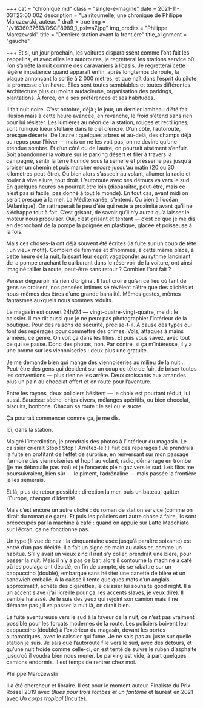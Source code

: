 +++
cat = "chronique.md"
class = "single-e-magine"
date = 2021-11-03T23:00:00Z
description = "La ritournelle, une chronique de Philippe Marczewski, auteur. "
draft = true
img = "/v1636037613/DSCF8989_1_pxlwa7.jpg"
img_credits = "Philippe Marczewski"
title = "Dernière station avant la frontière"
title_alignment = "gauche"

+++
Et si, un jour prochain, les voitures disparaissent comme l’ont fait les zeppelins, et avec elles les autoroutes, je regretterai les stations service où l’on s’arrête la nuit comme des caravaniers à l’oasis. Je regretterai cette légère impatience quand apparaît enfin, après longtemps de route, la plaque annonçant la sortie à 2 000 mètres, et que naît dans l’esprit du pilote la promesse d’un havre. Elles sont toutes semblables et toutes différentes. Architecture plus ou moins audacieuse, organisation des parkings, plantations. À force, on a ses préférences et ses habitudes. 

Il fait nuit noire. C’est octobre, déjà ; le jour, un dernier lambeau d’été fait illusion mais à cette heure avancée, en revanche, le froid s’étend sans rien pour lui résister. Les lumières au néon de la station, rouges et rectilignes, sont l’unique lueur stellaire dans le ciel d’encre. D’un côté, l’autoroute, presque déserte. De l’autre : quelques arbres et au-delà, des champs déjà au repos pour l’hiver — mais on ne les voit pas, on ne devine qu’une étendue sombre. Et d’un côté ou de l’autre, on pourrait aisément s’enfuir. Soit abandonner la voiture sur le parking désert et filer à travers la campagne, sentir la terre humide sous la semelle et presser le pas jusqu’à croiser un chemin et puis marcher encore jusqu’au matin (20 ou 30 kilomètres peut-être). Ou bien alors s’asseoir au volant, allumer la radio et rouler à vive allure, tout droit. L’autoroute avec ses détours va vers le sud. En quelques heures on pourrait être loin (disparaître, peut-être, mais ce n’est pas si facile, pas donné à tout le monde). En tout cas, avant midi on serait presque à la mer. La Méditerranée, s’entend. Ou bien à l’océan (Atlantique). On rattraperait le peu d’été qui reste à proximité avant qu’il ne s’échappe tout à fait. C’est grisant, de savoir qu’il n’y aurait qu’à laisser le moteur nous propulser. Oui, c’est grisant et tentant — c’est ce que je me dis en décrochant de la pompe la poignée en plastique, glacée et poisseuse à la fois. 

Mais ces choses-là ont déjà souvent été écrites (la fuite sur un coup de tête : un vieux motif). Combien de femmes et d’hommes, à cette même place, à cette heure de la nuit, laissant leur esprit vagabonder au rythme lancinant de la pompe crachant le carburant dans le réservoir de la voiture, ont ainsi imaginé tailler la route, peut-être sans retour ? Combien l’ont fait ? 

Penser déguerpir n’a rien d’original. Il faut croire qu’en ce lieu où tant de gens se croisent, nos pensées intimes se révèlent n’être que des clichés et nous-mêmes des êtres d’une grande banalité. Mêmes gestes, mêmes fantasmes auxquels nous sommes réduits. 

Le magasin est ouvert 24h/24 — vingt-quatre-vingt-quatre, me dit le caissier. Il me dit aussi que je ne peux pas photographier l’intérieur de la boutique. Pour des raisons de sécurité, précise-t-il. À cause des types qui font des repérages pour commettre des crimes. Vols, attaques à mains armées, ce genre. On voit ça dans les films. Et puis vous savez, avec tout ce qui se passe. Donc des photos, non. Par contre, si ça m’intéresse, il y a une promo sur les viennoiseries : deux plus une gratuite. 

Je me demande bien qui mange des viennoiseries au milieu de la nuit… Peut-être des gens qui décident sur un coup de tête de fuir, de briser toutes les conventions — plus rien ne les arrête. Deux croissants aux amandes plus un pain au chocolat offert et en route pour l’aventure.

Entre les rayons, deux policiers hésitent — le choix est pourtant réduit, lui aussi. Saucisse sèche, chips divers, mélanges apéritifs, ou bien chocolat, biscuits, bonbons. Chacun sa route : le sel ou le sucre. 

Ça pourrait commencer comme ça, je me dis. 

Ici, dans la station. 

Malgré l’interdiction, je prendrais des photos à l’intérieur du magasin. Le caissier crierait Stop ! Stop ! Arrêtez-le ! Il fait des repérages ! Je prendrais la fuite en profitant de l’effet de surprise, en renversant sur mon passage l’armoire des viennoiseries et hop ! au volant, radio, démarrage en trombe (je me débrouille pas mal) et je foncerais plein gaz vers le sud. Les flics me poursuivraient, bien sûr — le piment, l’adrénaline — mais passée la frontière je les sèmerais. 

Et là, plus de retour possible : direction la mer, puis un bateau, quitter l’Europe, changer d’identité. 

Mais c’est encore un autre cliché : du roman de station service (comme on dirait du roman de gare). Et puis les policiers ont autre chose à faire, ils sont préoccupés par la machine à café : quand on appuie sur Latte Macchiato sur l’écran, ça ne fonctionne pas. 

Un type (à vue de nez : la cinquantaine usée jusqu’à paraître soixante) est entré d’un pas décidé. Il a fait un signe de main au caissier, comme un habitué. S’il y avait un vieux zinc il irait s’y coller, prendrait une bière, pour passer la nuit. Mais il n’y a pas de bar, alors il contourne la machine à café où les poulaga ont décidé, en fin de compte, de se rabattre sur un cappuccino (double), embarque sans hésiter une canette de bière et un sandwich emballé. À la caisse il tente quelques mots d’un anglais approximatif, achète des cigarettes, le caissier lui souhaite good night. Il a un accent slave (j’ai l’oreille pour ça, les accents slaves, je veux dire). Il semble harassé. Je le suis des yeux qui rejoint son camion mais il ne démarre pas ; il va passer la nuit là, on dirait bien. 

La fuite aventureuse vers le sud à la faveur de la nuit, ce n’est pas vraiment possible pour les forçats modernes de la route. Les policiers boivent leur cappuccino (double) à l’extérieur du magasin, devant les portes automatiques, avec le caissier qui fume. Je ne sais pas au juste sur quelle station je suis. Je sais que l’autoroute file vers le sud, avec des détours, et qu’une nuit froide comme celle-ci, on est tenté de suivre le ruban d’asphalte jusqu’où il voudra bien nous mener. Le parking est vide, à part quelques camions endormis. Il est temps de rentrer chez moi. 

Philippe Marczewski

Il a été chercheur et libraire. Il est pour le moment auteur. Finaliste du Prix Rossel 2019 avec _Blues pour trois tombes et un fantôme_ et lauréat en 2021 avec _Un corps tropical_ (Inculte).